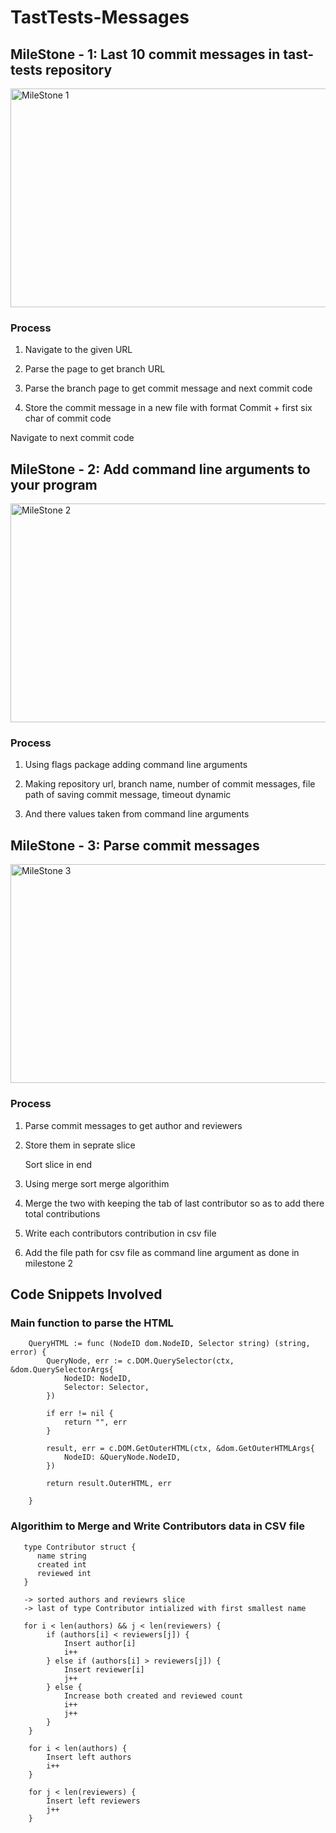 # TastTests-Messages

## MileStone - 1: Last 10 commit messages in tast-tests repository

<img src="https://github.com/Vishalghyv/TastTests-Messages/blob/main/MileStone1.png" height="350" width="700" alt="MileStone 1">

### Process

1. Navigate to the given URL

2. Parse the page to get branch URL

3. Parse the branch page to get commit message and next commit code

4. Store the commit message in a new file with format Commit + first six char of commit code

Navigate to next commit code


## MileStone - 2: Add command line arguments to your program

<img src="https://github.com/Vishalghyv/TastTests-Messages/blob/main/MileStone2.jpg" height="350" width="700" alt="MileStone 2">

### Process

1. Using flags package adding command line arguments

2. Making repository url, branch name, number of commit messages, file path of saving commit message, timeout dynamic

3. And there values taken from command line arguments

## MileStone - 3: Parse commit messages

<img src="https://github.com/Vishalghyv/TastTests-Messages/blob/main/MileStone3.jpg" height="350" width="700" alt="MileStone 3">

### Process

1. Parse commit messages to get author and reviewers

2. Store them in seprate slice

   Sort slice in end

3. Using merge sort merge algorithim

4. Merge the two with keeping the tab of last contributor so as to add there total contributions

5. Write each contributors contribution in csv file

6. Add the file path for csv file as command line argument as done in milestone 2


## Code Snippets Involved

### Main function to parse the HTML

```
	QueryHTML := func (NodeID dom.NodeID, Selector string) (string, error) {
		QueryNode, err := c.DOM.QuerySelector(ctx, &dom.QuerySelectorArgs{
			NodeID: NodeID,
			Selector: Selector,
		})

		if err != nil {
			return "", err
		}

		result, err = c.DOM.GetOuterHTML(ctx, &dom.GetOuterHTMLArgs{
			NodeID: &QueryNode.NodeID,
		})

		return result.OuterHTML, err

	}
```
### Algorithim to Merge and Write Contributors data in CSV file

```
   type Contributor struct {
      name string
      created int 
      reviewed int
   }
   
   -> sorted authors and reviewrs slice
   -> last of type Contributor intialized with first smallest name
  
   for i < len(authors) && j < len(reviewers) {
		if (authors[i] < reviewers[j]) {
			Insert author[i]
			i++
		} else if (authors[i] > reviewers[j]) {
			Insert reviewer[i]
			j++
		} else {
			Increase both created and reviewed count
			i++
			j++
		}
	} 

	for i < len(authors) {
		Insert left authors
		i++
	}

	for j < len(reviewers) {
		Insert left reviewers
		j++
	}
```
